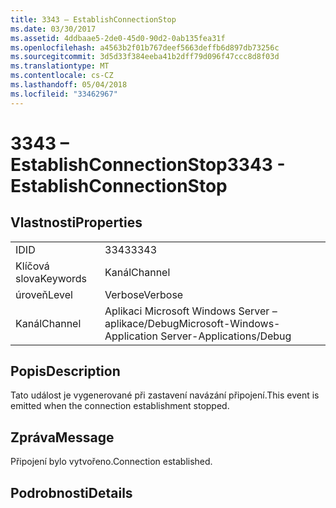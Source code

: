 ```yaml
---
title: 3343 – EstablishConnectionStop
ms.date: 03/30/2017
ms.assetid: 4ddbaae5-2de0-45d0-90d2-0ab135fea31f
ms.openlocfilehash: a4563b2f01b767deef5663deffb6d897db73256c
ms.sourcegitcommit: 3d5d33f384eeba41b2dff79d096f47ccc8d8f03d
ms.translationtype: MT
ms.contentlocale: cs-CZ
ms.lasthandoff: 05/04/2018
ms.locfileid: "33462967"
---
```

# <a name="3343---establishconnectionstop"></a><span data-ttu-id="29518-102">3343 – EstablishConnectionStop</span><span class="sxs-lookup"><span data-stu-id="29518-102">3343 - EstablishConnectionStop</span></span>
## <a name="properties"></a><span data-ttu-id="29518-103">Vlastnosti</span><span class="sxs-lookup"><span data-stu-id="29518-103">Properties</span></span>  
  
|||  
|-|-|  
|<span data-ttu-id="29518-104">ID</span><span class="sxs-lookup"><span data-stu-id="29518-104">ID</span></span>|<span data-ttu-id="29518-105">3343</span><span class="sxs-lookup"><span data-stu-id="29518-105">3343</span></span>|  
|<span data-ttu-id="29518-106">Klíčová slova</span><span class="sxs-lookup"><span data-stu-id="29518-106">Keywords</span></span>|<span data-ttu-id="29518-107">Kanál</span><span class="sxs-lookup"><span data-stu-id="29518-107">Channel</span></span>|  
|<span data-ttu-id="29518-108">úroveň</span><span class="sxs-lookup"><span data-stu-id="29518-108">Level</span></span>|<span data-ttu-id="29518-109">Verbose</span><span class="sxs-lookup"><span data-stu-id="29518-109">Verbose</span></span>|  
|<span data-ttu-id="29518-110">Kanál</span><span class="sxs-lookup"><span data-stu-id="29518-110">Channel</span></span>|<span data-ttu-id="29518-111">Aplikaci Microsoft Windows Server – aplikace/Debug</span><span class="sxs-lookup"><span data-stu-id="29518-111">Microsoft-Windows-Application Server-Applications/Debug</span></span>|  
  
## <a name="description"></a><span data-ttu-id="29518-112">Popis</span><span class="sxs-lookup"><span data-stu-id="29518-112">Description</span></span>  
 <span data-ttu-id="29518-113">Tato událost je vygenerované při zastavení navázání připojení.</span><span class="sxs-lookup"><span data-stu-id="29518-113">This event is emitted when the connection establishment stopped.</span></span>  
  
## <a name="message"></a><span data-ttu-id="29518-114">Zpráva</span><span class="sxs-lookup"><span data-stu-id="29518-114">Message</span></span>  
 <span data-ttu-id="29518-115">Připojení bylo vytvořeno.</span><span class="sxs-lookup"><span data-stu-id="29518-115">Connection established.</span></span>  
  
## <a name="details"></a><span data-ttu-id="29518-116">Podrobnosti</span><span class="sxs-lookup"><span data-stu-id="29518-116">Details</span></span>
